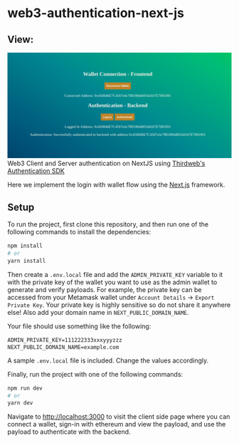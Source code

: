 # web3-authentication-next-js
## View:
![Project Display](https://github.com/chowais181/WEB3-Authentication-Next-JS/blob/main/view.png)
Web3 Client and Server authentication on NextJS using [Thirdweb's Authentication SDK](https://portal.thirdweb.com/auth)

Here we implement the login with wallet flow using the [Next.js](https://nextjs.org/) framework.

## Setup

To run the project, first clone this repository, and then run one of the following commands to install the dependencies:

```bash
npm install
# or
yarn install
```

Then create a `.env.local` file and add the `ADMIN_PRIVATE_KEY` variable to it with the private key of the wallet you want to use as the admin wallet to generate and verify payloads. For example, the private key can be accessed from your Metamask wallet under `Account Details` -> `Export Private Key`. Your private key is highly sensitive so do not share it anywhere else! Also add your domain name in `NEXT_PUBLIC_DOMAIN_NAME`. 

Your file should use something like the following:

```.env
ADMIN_PRIVATE_KEY=111222333xxxyyyzzz
NEXT_PUBLIC_DOMAIN_NAME=example.com
```
A sample `.env.local` file is included. Change the values accordingly.

Finally, run the project with one of the following commands:

```bash
npm run dev
# or
yarn dev
```

Navigate to [http://localhost:3000](http://localhost:3000) to visit the client side page where you can connect a wallet, sign-in with ethereum and view the payload, and use the payload to authenticate with the backend.
